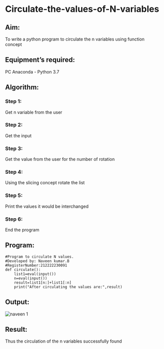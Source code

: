 # Circulate-the-values-of-N-variables
## Aim:
To write a python program to circulate the n variables using function concept
## Equipment’s required:
PC
Anaconda - Python 3.7
## Algorithm: 
### Step 1: 
Get n variable from the user
### Step 2: 
Get the input
### Step 3: 
Get the value from the user for the number of rotation
### Step 4: 
Using the slicing concept rotate the list
### Step 5: 
Print the values it would be interchanged
### Step 6: 
End the program
## Program:
```
#Program to circulate N values.
#Developed by: Naveen kumar.B
#RegisterNumber:212222230091
def circulate():
    list1=eval(input())
    n=eval(input())
    result=list1[n:]+list1[:n]
    print("After circulating the values are:",result)
```
## Output:
![naveen 1](https://user-images.githubusercontent.com/123350791/229994912-0434b071-0436-4fdb-9e49-ddb2224bfa9f.png)
## Result:
Thus the circulation of the n variables successfully found
